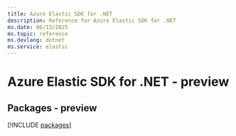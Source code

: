 ```yaml
---
title: Azure Elastic SDK for .NET
description: Reference for Azure Elastic SDK for .NET
ms.date: 06/13/2025
ms.topic: reference
ms.devlang: dotnet
ms.service: elastic
---
```

# Azure Elastic SDK for .NET - preview
## Packages - preview
[!INCLUDE [packages](elastic-index.md)]